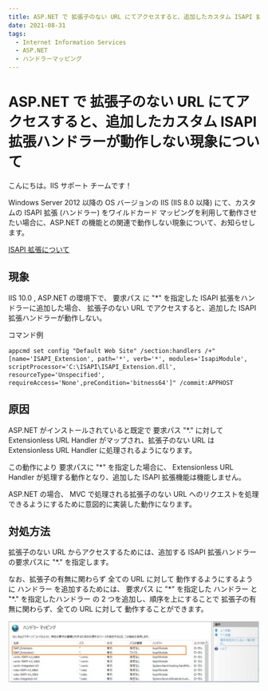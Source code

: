 ```yaml
---
title: ASP.NET で 拡張子のない URL にてアクセスすると、追加したカスタム ISAPI 拡張ハンドラーが動作しない現象について
date: 2021-08-31
tags: 
  - Internet Information Services
  - ASP.NET
  - ハンドラーマッピング
---
```


# ASP.NET で 拡張子のない URL にてアクセスすると、追加したカスタム ISAPI 拡張ハンドラーが動作しない現象について <!-- omit in toc -->

こんにちは。IIS サポート チームです！  

Windows Server 2012 以降の OS バージョンの IIS (IIS 8.0 以降) にて、カスタムの ISAPI 拡張 (ハンドラー) をワイルドカード マッピングを利用して動作させたい場合に、ASP.NET の機能との関連で動作しない現象について、お知らせします。

   [ISAPI 拡張について](https://docs.microsoft.com/en-us/previous-versions/iis/6.0-sdk/ms525172(v=vs.90))


## 現象

 IIS 10.0 , ASP.NET の環境下で、 要求パス に "*" を指定した ISAPI 拡張をハンドラーに追加した場合、 拡張子のない URL でアクセスすると、追加した ISAPI 拡張ハンドラーが動作しない。

 コマンド例
```
appcmd set config "Default Web Site" /section:handlers /+"[name='ISAPI_Extension', path='*', verb='*', modules='IsapiModule', scriptProcessor='C:\ISAPI\ISAPI_Extension.dll', resourceType='Unspecified', requireAccess='None',preCondition='bitness64']" /commit:APPHOST
```



## 原因

ASP.NET がインストールされていると既定で 要求パス "*." に対して Extensionless URL Handler がマップされ、拡張子のない URL は Extensionless URL Handler に処理されるようになります。

この動作により 要求パスに "*" を指定した場合に、 Extensionless URL Handler が処理する動作となり、追加した ISAPI 拡張機能は機能しません。

 ASP.NET の場合、 MVC で処理される拡張子のない URL へのリクエストを処理できるようにするために意図的に実装した動作になります。



## 対処方法

拡張子のない URL からアクセスするためには、追加する ISAPI 拡張ハンドラーの要求パスに "*." を指定します。

なお、拡張子の有無に関わらず 全ての URL に対して 動作するようにするように ハンドラー を追加するためには、 要求パス に "\*" を指定した ハンドラー と "*." を指定したハンドラー の 2 つを追加し、順序を上にすることで 拡張子の有無に関わらず、全ての URL に対して 動作することができます。

![ハンドラーマッピングの設定](./isapi-wildcard/isapi-wildcard_2021-08-31-11-03-24.png)
